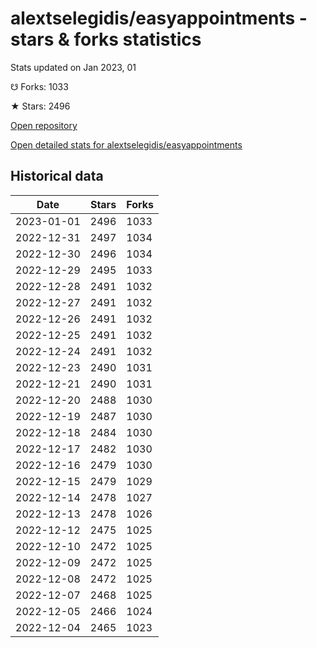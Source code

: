 # alextselegidis/easyappointments - stars & forks statistics

Stats updated on Jan 2023, 01

☋ Forks: 1033

★ Stars: 2496

[Open repository](https://github.com/alextselegidis/easyappointments)

[Open detailed stats for alextselegidis/easyappointments](https://reviewgithub.com/rep/alextselegidis/easyappointments)

## Historical data
| Date | Stars | Forks |
|------|-------|-------|
| 2023-01-01 | 2496 | 1033 | 
| 2022-12-31 | 2497 | 1034 | 
| 2022-12-30 | 2496 | 1034 | 
| 2022-12-29 | 2495 | 1033 | 
| 2022-12-28 | 2491 | 1032 | 
| 2022-12-27 | 2491 | 1032 | 
| 2022-12-26 | 2491 | 1032 | 
| 2022-12-25 | 2491 | 1032 | 
| 2022-12-24 | 2491 | 1032 | 
| 2022-12-23 | 2490 | 1031 | 
| 2022-12-21 | 2490 | 1031 | 
| 2022-12-20 | 2488 | 1030 | 
| 2022-12-19 | 2487 | 1030 | 
| 2022-12-18 | 2484 | 1030 | 
| 2022-12-17 | 2482 | 1030 | 
| 2022-12-16 | 2479 | 1030 | 
| 2022-12-15 | 2479 | 1029 | 
| 2022-12-14 | 2478 | 1027 | 
| 2022-12-13 | 2478 | 1026 | 
| 2022-12-12 | 2475 | 1025 | 
| 2022-12-10 | 2472 | 1025 | 
| 2022-12-09 | 2472 | 1025 | 
| 2022-12-08 | 2472 | 1025 | 
| 2022-12-07 | 2468 | 1025 | 
| 2022-12-05 | 2466 | 1024 | 
| 2022-12-04 | 2465 | 1023 | 

